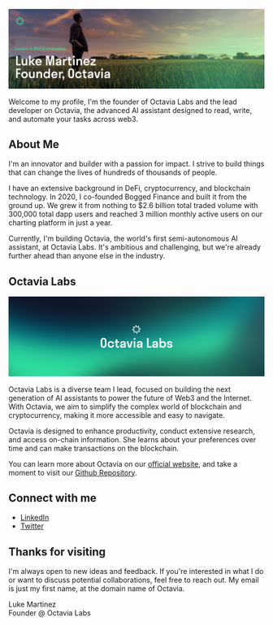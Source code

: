 ![Luke Martinez](/images/profile.png)

Welcome to my profile, I'm the founder of Octavia Labs and the lead developer on Octavia, the advanced AI assistant designed to read, write, and automate your tasks across web3.

## About Me
I'm an innovator and builder with a passion for impact. I strive to build things that can change the lives of hundreds of thousands of people. 

I have an extensive background in DeFi, cryptocurrency, and blockchain technology. In 2020, I co-founded Bogged Finance and built it from the ground up. We grew it from nothing to $2.6 billion total traded volume with 300,000 total dapp users and reached 3 million monthly active users on our charting platform in just a year.

Currently, I'm building Octavia, the world's first semi-autonomous AI assistant, at Octavia Labs. It's ambitious and challenging, but we're already further ahead than anyone else in the industry.

## Octavia Labs
![Octavia Labs](/images/labs.png)

Octavia Labs is a diverse team I lead, focused on building the next generation of AI assistants to power the future of Web3 and the Internet. With Octavia, we aim to simplify the complex world of blockchain and cryptocurrency, making it more accessible and easy to navigate.

Octavia is designed to enhance productivity, conduct extensive research, and access on-chain information. She learns about your preferences over time and can make transactions on the blockchain.

You can learn more about Octavia on our [official website](https://octavia.one), and take a moment to visit our [Github Repository](https://github.com/Octavia-Labs).

## Connect with me
- [LinkedIn](https://www.linkedin.com/in/luke-martinez-octavia-labs)
- [Twitter](https://twitter.com/lukebogged)

## Thanks for visiting
I'm always open to new ideas and feedback. If you're interested in what I do or want to discuss potential collaborations, feel free to reach out. My email is just my first name, at the domain name of Octavia.

Luke Martinez  
Founder @ Octavia Labs
